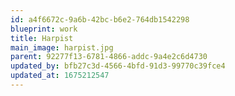 ```yaml
---
id: a4f6672c-9a6b-42bc-b6e2-764db1542298
blueprint: work
title: Harpist
main_image: harpist.jpg
parent: 92277f13-6781-4866-addc-9a4e2c6d4730
updated_by: bfb27c3d-4566-4bfd-91d3-99770c39fce4
updated_at: 1675212547
---
```

